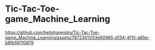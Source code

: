 # Tic-Tac-Toe-game_Machine_Learning


https://github.com/helloharendra/Tic-Tac-Toe-game_Machine_Learning/assets/78723011/53e60965-d134-4f10-a65e-b8fb56110979

